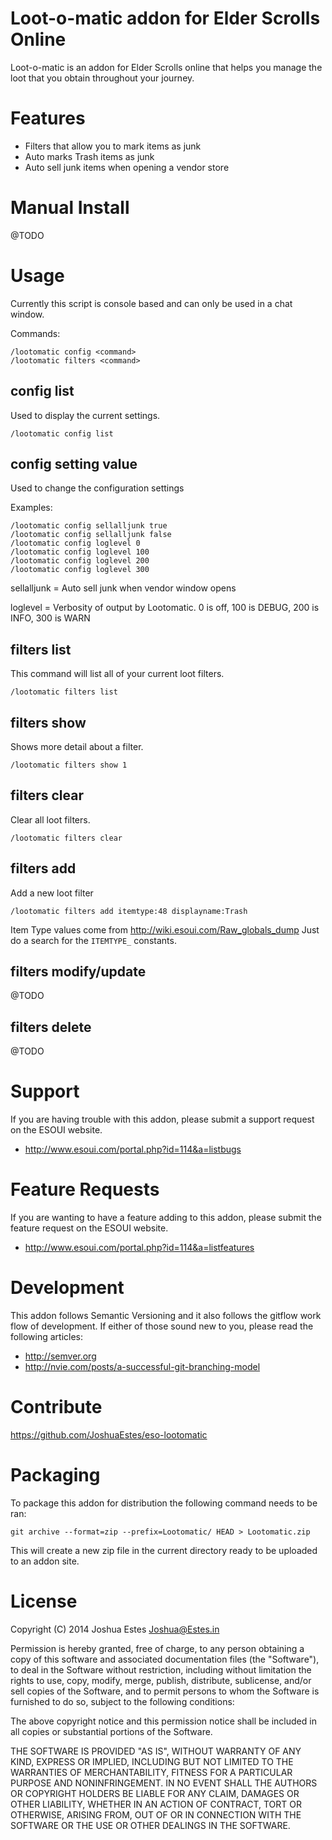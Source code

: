 Loot-o-matic addon for Elder Scrolls Online
===========================================

Loot-o-matic is an addon for Elder Scrolls online that helps you manage the
loot that you obtain throughout your journey.

# Features

- Filters that allow you to mark items as junk
- Auto marks Trash items as junk
- Auto sell junk items when opening a vendor store

# Manual Install

@TODO

# Usage

Currently this script is console based and can only be used in a chat window.

Commands:

    /lootomatic config <command>
    /lootomatic filters <command>

## config list

Used to display the current settings.

    /lootomatic config list

## config setting value

Used to change the configuration settings

Examples:

    /lootomatic config sellalljunk true
    /lootomatic config sellalljunk false
    /lootomatic config loglevel 0
    /lootomatic config loglevel 100
    /lootomatic config loglevel 200
    /lootomatic config loglevel 300

sellalljunk = Auto sell junk when vendor window opens

loglevel = Verbosity of output by Lootomatic. 0 is off, 100 is DEBUG, 200 is INFO, 300 is WARN

## filters list

This command will list all of your current loot filters.

    /lootomatic filters list

## filters show

Shows more detail about a filter.

    /lootomatic filters show 1

## filters clear

Clear all loot filters.

    /lootomatic filters clear

## filters add

Add a new loot filter

    /lootomatic filters add itemtype:48 displayname:Trash

Item Type values come from http://wiki.esoui.com/Raw_globals_dump Just do a search
for the `ITEMTYPE_` constants.

## filters modify/update

@TODO

## filters delete

@TODO

# Support

If you are having trouble with this addon, please submit a support request
on the ESOUI website.

* http://www.esoui.com/portal.php?id=114&a=listbugs

# Feature Requests

If you are wanting to have a feature adding to this addon, please submit
the feature request on the ESOUI website.

* http://www.esoui.com/portal.php?id=114&a=listfeatures

# Development

This addon follows Semantic Versioning and it also follows the gitflow
work flow of development. If either of those sound new to you, please read
the following articles:

* http://semver.org
* http://nvie.com/posts/a-successful-git-branching-model

# Contribute

https://github.com/JoshuaEstes/eso-lootomatic

# Packaging

To package this addon for distribution the following command needs to be ran:

    git archive --format=zip --prefix=Lootomatic/ HEAD > Lootomatic.zip

This will create a new zip file in the current directory ready to be uploaded
to an addon site.

# License

Copyright (C) 2014 Joshua Estes <Joshua@Estes.in>

Permission is hereby granted, free of charge, to any person obtaining a copy of
this software and associated documentation files (the "Software"), to deal in
the Software without restriction, including without limitation the rights to
use, copy, modify, merge, publish, distribute, sublicense, and/or sell copies of
the Software, and to permit persons to whom the Software is furnished to do so,
subject to the following conditions:

The above copyright notice and this permission notice shall be included in all
copies or substantial portions of the Software.

THE SOFTWARE IS PROVIDED "AS IS", WITHOUT WARRANTY OF ANY KIND, EXPRESS OR
IMPLIED, INCLUDING BUT NOT LIMITED TO THE WARRANTIES OF MERCHANTABILITY, FITNESS
FOR A PARTICULAR PURPOSE AND NONINFRINGEMENT. IN NO EVENT SHALL THE AUTHORS OR
COPYRIGHT HOLDERS BE LIABLE FOR ANY CLAIM, DAMAGES OR OTHER LIABILITY, WHETHER
IN AN ACTION OF CONTRACT, TORT OR OTHERWISE, ARISING FROM, OUT OF OR IN
CONNECTION WITH THE SOFTWARE OR THE USE OR OTHER DEALINGS IN THE SOFTWARE.
